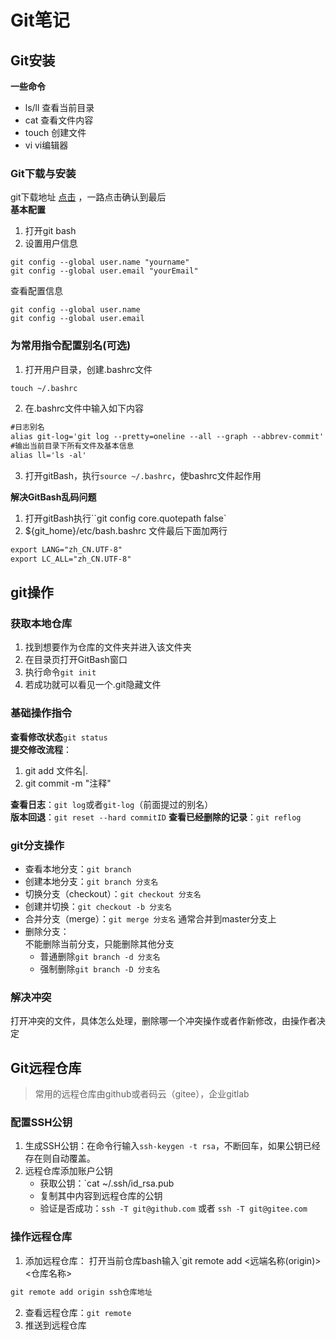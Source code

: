 # Git笔记
## Git安装
**一些命令**  
* ls/ll 查看当前目录
* cat 查看文件内容
* touch 创建文件
* vi   vi编辑器

### Git下载与安装
git下载地址 [点击](https://git-scm.com/book/zh/v2/%E8%B5%B7%E6%AD%A5-%E5%AE%89%E8%A3%85-Git)
，一路点击确认到最后  
**基本配置**
1. 打开git bash
2. 设置用户信息
```git
git config --global user.name "yourname"
git config --global user.email "yourEmail"
```
查看配置信息
```git
git config --global user.name
git config --global user.email
```

### 为常用指令配置别名(可选)
1. 打开用户目录，创建.bashrc文件
```markdown
touch ~/.bashrc
```
2. 在.bashrc文件中输入如下内容
```markdown
#日志别名
alias git-log='git log --pretty=oneline --all --graph --abbrev-commit'
#输出当前目录下所有文件及基本信息
alias ll='ls -al'
```
3. 打开gitBash，执行`source ~/.bashrc`，使bashrc文件起作用

**解决GitBash乱码问题**
1. 打开gitBash执行``git config core.quotepath false`
2. ${git_home}/etc/bash.bashrc 文件最后下面加两行
```markdown
export LANG="zh_CN.UTF-8"
export LC_ALL="zh_CN.UTF-8"
```

## git操作
### 获取本地仓库
1. 找到想要作为仓库的文件夹并进入该文件夹
2. 在目录页打开GitBash窗口
3. 执行命令`git init`
4. 若成功就可以看见一个.git隐藏文件

### 基础操作指令
**查看修改状态**`git status`  
**提交修改流程**：
1. git add 文件名|.
2. git commit -m "注释"  

**查看日志**：`git log`或者`git-log`（前面提过的别名）  
**版本回退**：`git reset --hard commitID`
**查看已经删除的记录**：`git reflog`  

### git分支操作
* 查看本地分支：`git branch`
* 创建本地分支：`git branch 分支名`
* 切换分支（checkout）：`git checkout 分支名`
* 创建并切换：`git checkout -b 分支名`
* 合并分支（merge）：`git merge 分支名`   通常合并到master分支上
* 删除分支：  
不能删除当前分支，只能删除其他分支
    * 普通删除`git branch -d 分支名`
    * 强制删除`git branch -D 分支名`

### 解决冲突
打开冲突的文件，具体怎么处理，删除哪一个冲突操作或者作新修改，由操作者决定

## Git远程仓库
> 常用的远程仓库由github或者码云（gitee），企业gitlab
### 配置SSH公钥
1. 生成SSH公钥：在命令行输入`ssh-keygen -t rsa`，不断回车，如果公钥已经存在则自动覆盖。
2. 远程仓库添加账户公钥
    * 获取公钥：`cat ~/.ssh/id_rsa.pub
    * 复制其中内容到远程仓库的公钥
    * 验证是否成功：`ssh -T git@github.com` 或者 `ssh -T git@gitee.com`
### 操作远程仓库
1. 添加远程仓库：
打开当前仓库bash输入`git remote add <远端名称(origin)> <仓库名称>  
```markdown
git remote add origin ssh仓库地址
```
2. 查看远程仓库：`git remote`
3. 推送到远程仓库